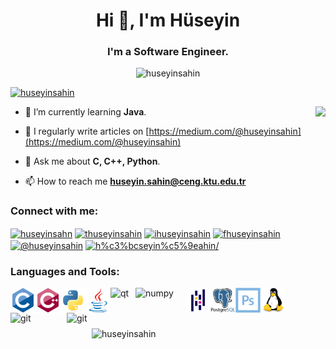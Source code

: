 <h1 align="center">Hi 👋, I'm Hüseyin</h1>
<h3 align="center">I'm a Software Engineer.</h3>

<p align="center"> <img src="https://komarev.com/ghpvc/?username=huseyinsahin&label=Profile%20views&color=0e75b6&style=flat" alt="huseyinsahin" /> </p>

<p align="left"> <a href="https://github.com/ryo-ma/github-profile-trophy"><img src="https://github-profile-trophy.vercel.app/?username=huseyinsahin" alt="huseyinsahin" /></a> </p>

<img src = "https://media.giphy.com/media/BgBf6pW9qOgQU/giphy.gif" align = right>


- 🌱 I’m currently learning **Java**.

- 📝 I regularly write articles on [https://medium.com/@huseyinsahin](https://medium.com/@huseyinsahin)

- 💬 Ask me about **C, C++, Python**.

- 📫 How to reach me **huseyin.sahin@ceng.ktu.edu.tr**

<h3 align="left">Connect with me:</h3>
<a href="https://linkedin.com/in/huseyinsahn" target="blank"><img align="center" src="https://raw.githubusercontent.com/rahuldkjain/github-profile-readme-generator/master/src/images/icons/Social/linked-in-alt.svg" alt="huseyinsahn" height="30" width="40" /></a>
<a href="https://twitter.com/thuseyinsahin" target="blank"><img align="center" src="https://raw.githubusercontent.com/rahuldkjain/github-profile-readme-generator/master/src/images/icons/Social/twitter.svg" alt="thuseyinsahin" height="30" width="40" /></a>
<a href="https://instagram.com/ihuseyinsahin" target="blank"><img align="center" src="https://raw.githubusercontent.com/rahuldkjain/github-profile-readme-generator/master/src/images/icons/Social/instagram.svg" alt="ihuseyinsahin" height="30" width="40" /></a>
<a href="https://fb.com/fhuseyinsahin" target="blank"><img align="center" src="https://raw.githubusercontent.com/rahuldkjain/github-profile-readme-generator/master/src/images/icons/Social/facebook.svg" alt="fhuseyinsahin" height="30" width="40" /></a>
<a href="https://medium.com/@huseyinsahin" target="blank"><img align="center" src="https://raw.githubusercontent.com/rahuldkjain/github-profile-readme-generator/master/src/images/icons/Social/medium.svg" alt="@huseyinsahin" height="30" width="40" /></a>
<a href="https://www.youtube.com/c/h%c3%bcseyin%c5%9eahin/" target="blank"><img align="center" src="https://raw.githubusercontent.com/rahuldkjain/github-profile-readme-generator/master/src/images/icons/Social/youtube.svg" alt="h%c3%bcseyin%c5%9eahin/" height="30" width="40" /></a>
</p>

</p>

<h3 align="left">Languages and Tools:</h3>
<img align = "left" src="https://raw.githubusercontent.com/devicons/devicon/master/icons/c/c-original.svg" alt="c" width="40" height="40"/>
<img align = "left" src="https://raw.githubusercontent.com/devicons/devicon/master/icons/cplusplus/cplusplus-original.svg" alt="c-plus-plus" width="40" height="40"/>
<img align = "left" src="https://raw.githubusercontent.com/devicons/devicon/master/icons/python/python-original.svg" alt="python" width="40" height="40"/>
<img align = "left" src="https://raw.githubusercontent.com/devicons/devicon/master/icons/java/java-original.svg" alt="java" width="40" height="40"/> 
<img align = "left" src="https://upload.wikimedia.org/wikipedia/commons/0/0b/Qt_logo_2016.svg" alt="qt" width="40" height="40"/>
<img align = "left" src="https://upload.wikimedia.org/wikipedia/commons/thumb/3/31/NumPy_logo_2020.svg/768px-NumPy_logo_2020.svg.png?20200723114325" alt="numpy" width="80" height="40"/>
<img align = "left" src="https://raw.githubusercontent.com/devicons/devicon/2ae2a900d2f041da66e950e4d48052658d850630/icons/pandas/pandas-original.svg" alt="pandas" width="40" height="40"/>
<img align = "left" src="https://raw.githubusercontent.com/devicons/devicon/master/icons/postgresql/postgresql-original-wordmark.svg" alt="postgres" width="40" height="40"/>
<img align = "left" src="https://raw.githubusercontent.com/devicons/devicon/master/icons/photoshop/photoshop-line.svg" alt="photoshop" width="40" height="40"/>
<img align = "left" src="https://raw.githubusercontent.com/devicons/devicon/master/icons/linux/linux-original.svg" alt="linux" width="40" height="40"/>
<img align = "left" src="https://upload.wikimedia.org/wikipedia/commons/thumb/e/e0/Git-logo.svg/768px-Git-logo.svg.png?20160811101906" alt="git" width="90" height="40"/> 
<img align = "left" src="https://upload.wikimedia.org/wikipedia/commons/thumb/9/9a/Visual_Studio_Code_1.35_icon.svg/768px-Visual_Studio_Code_1.35_icon.svg.png?20210804221519" alt="git" width="40" height="40"/>

<br />
<br />
<br />

<p><img align="left" src="https://github-readme-stats.vercel.app/api/top-langs?username=huseyinsahin&show_icons=true&locale=en&layout=compact" alt="huseyinsahin" /></p>



